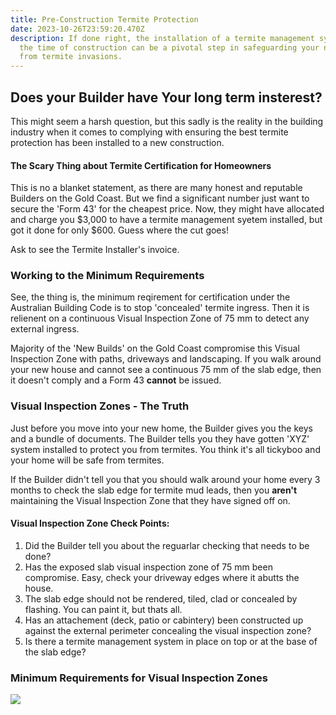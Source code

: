 ```yaml
---
title: Pre-Construction Termite Protection
date: 2023-10-26T23:59:20.470Z
description: If done right, the installation of a termite management system at
  the time of construction can be a pivotal step in safeguarding your new home
  from termite invasions.
---
```

## Does your Builder have Your long term insterest?

This might seem a harsh question, but this sadly is the reality in the building industry when it comes to complying with ensuring the best termite protection has been installed to a new construction.

#### The Scary Thing about Termite Certification for Homeowners

This is no a blanket statement, as there are many honest and reputable Builders on the Gold Coast. But we find a significant number just want to secure the 'Form 43' for the cheapest price. Now, they might have allocated and charge you $3,000 to have a termite management syetem installed, but got it done for only $600. Guess where the cut goes!

Ask to see the Termite Installer's invoice.

### Working to the Minimum Requirements

See, the thing is, the minimum reqirement for certification under the Australian Building Code is to stop 'concealed' termite ingress. Then it is relienent on a continuous Visual Inspection Zone of 75 mm to detect any external ingress.

Majority of the 'New Builds' on the Gold Coast compromise this Visual Inspection Zone with paths, driveways and landscaping. If you walk around your new house and cannot see a continuous 75 mm of the slab edge, then it doesn't comply and a Form 43 **cannot** be issued. 

### Visual Inspection Zones - The Truth

Just before you move into your new home, the Builder gives you the keys and a bundle of documents. The Builder tells you they have gotten 'XYZ' system installed to protect you from termites. You think it's all tickyboo and your home will be safe from termites.

If the Builder didn't tell you that you should walk around your home every 3 months to check the slab edge for termite mud leads, then you **aren't** maintaining the Visual Inspection Zone that they have signed off on. 

#### Visual Inspection Zone Check Points:

1. Did the Builder tell you about the reguarlar checking that needs to be done?
2. Has the exposed slab visual inspection zone of 75 mm been compromise. Easy, check your driveway edges where it abutts the house.  
3. The slab edge should not be rendered, tiled, clad or concealed by flashing. You can paint it, but thats all. 
4. Has an attachement (deck, patio or cabintery) been constructed up against the external perimeter concealing the visual inspection zone?
5. Is there a termite management system in place on top or at the base of the slab edge?

### Minimum Requirements for Visual Inspection Zones 

![](img/measurement-diagram-external-structure-for-fb.jpg)